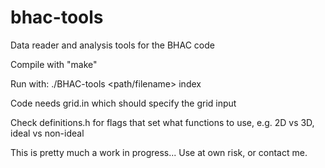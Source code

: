# bhac-tools
Data reader and analysis tools for the BHAC code

Compile with "make"

Run with: ./BHAC-tools <path/filename> index

Code needs grid.in which should specify the grid input

Check definitions.h for flags that set what functions to use, e.g. 2D vs 3D, ideal vs non-ideal

This is pretty much a work in progress... Use at own risk, or contact me.
